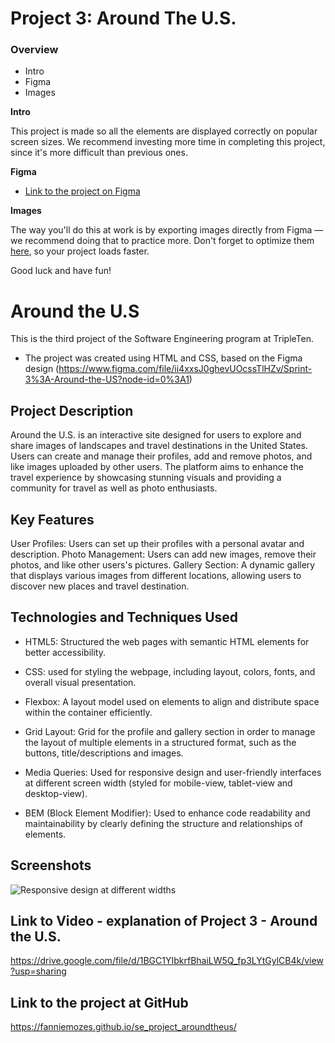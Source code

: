 # Project 3: Around The U.S.

### Overview

- Intro
- Figma
- Images

**Intro**

This project is made so all the elements are displayed correctly on popular screen sizes. We recommend investing more time in completing this project, since it's more difficult than previous ones.

**Figma**

- [Link to the project on Figma](https://www.figma.com/file/ii4xxsJ0ghevUOcssTlHZv/Sprint-3%3A-Around-the-US?node-id=0%3A1)

**Images**

The way you'll do this at work is by exporting images directly from Figma — we recommend doing that to practice more. Don't forget to optimize them [here](https://tinypng.com/), so your project loads faster.

Good luck and have fun!

# Around the U.S

This is the third project of the Software Engineering program at TripleTen.

- The project was created using HTML and CSS, based on the Figma design (https://www.figma.com/file/ii4xxsJ0ghevUOcssTlHZv/Sprint-3%3A-Around-the-US?node-id=0%3A1)

## Project Description

Around the U.S. is an interactive site designed for users to explore and share images of landscapes and travel destinations in the United States.
Users can create and manage their profiles, add and remove photos, and like images uploaded by other users.
The platform aims to enhance the travel experience by showcasing stunning visuals and providing a community for travel as well as photo enthusiasts.

## Key Features

User Profiles: Users can set up their profiles with a personal avatar and description.
Photo Management: Users can add new images, remove their photos, and like other users's pictures.
Gallery Section: A dynamic gallery that displays various images from different locations, allowing users to discover new places and travel destination.

## Technologies and Techniques Used

- HTML5: Structured the web pages with semantic HTML elements for better accessibility.

- CSS: used for styling the webpage, including layout, colors, fonts, and overall visual presentation.

- Flexbox: A layout model used on elements to align and distribute space within the container efficiently.

- Grid Layout: Grid for the profile and gallery section in order to manage the layout of multiple elements in a structured format, such as the buttons, title/descriptions and images.

- Media Queries: Used for responsive design and user-friendly interfaces at different screen width (styled for mobile-view, tablet-view and desktop-view).

- BEM (Block Element Modifier): Used to enhance code readability and maintainability by clearly defining the structure and relationships of elements.

## Screenshots

![Responsive design at different widths ](../320%20width.png)

## Link to Video - explanation of Project 3 - Around the U.S.

https://drive.google.com/file/d/1BGC1YIbkrfBhaiLW5Q_fp3LYtGylCB4k/view?usp=sharing

## Link to the project at GitHub

https://fanniemozes.github.io/se_project_aroundtheus/
